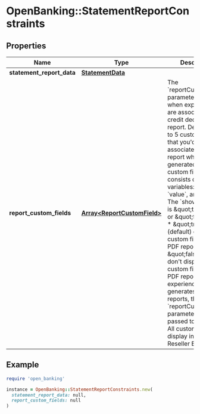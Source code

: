 # OpenBanking::StatementReportConstraints

## Properties

| Name | Type | Description | Notes |
| ---- | ---- | ----------- | ----- |
| **statement_report_data** | [**StatementData**](StatementData.md) |  |  |
| **report_custom_fields** | [**Array&lt;ReportCustomField&gt;**](ReportCustomField.md) | The &#x60;reportCustomFields&#x60; parameter is used when experiences are associated with a credit decisioning report.  Designate up to 5 custom fields that you&#39;d like associated with the report when it&#39;s generated. Every custom field consists of three variables: &#x60;label&#x60;, &#x60;value&#x60;, and &#x60;shown&#x60;. The &#x60;shown&#x60; variable is \&quot;true\&quot; or \&quot;false\&quot;. * \&quot;true\&quot;: (default) display the custom field in the PDF report * \&quot;false\&quot;: don&#39;t display the custom field in the PDF report  For an experience that generates multiple reports, the &#x60;reportCustomFields&#x60; parameter gets passed to all reports.  All custom fields display in the Reseller Billing API. | [optional] |

## Example

```ruby
require 'open_banking'

instance = OpenBanking::StatementReportConstraints.new(
  statement_report_data: null,
  report_custom_fields: null
)
```

